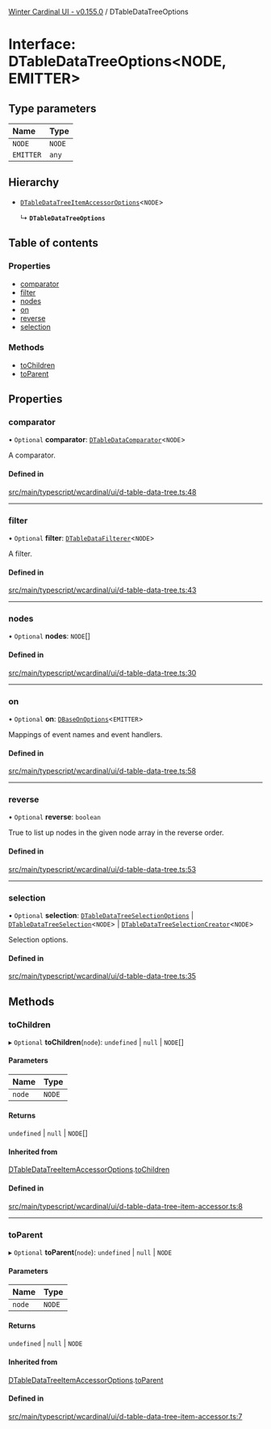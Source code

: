 [Winter Cardinal UI - v0.155.0](../index.md) / DTableDataTreeOptions

# Interface: DTableDataTreeOptions<NODE, EMITTER\>

## Type parameters

| Name | Type |
| :------ | :------ |
| `NODE` | `NODE` |
| `EMITTER` | `any` |

## Hierarchy

- [`DTableDataTreeItemAccessorOptions`](DTableDataTreeItemAccessorOptions.md)<`NODE`\>

  ↳ **`DTableDataTreeOptions`**

## Table of contents

### Properties

- [comparator](DTableDataTreeOptions.md#comparator)
- [filter](DTableDataTreeOptions.md#filter)
- [nodes](DTableDataTreeOptions.md#nodes)
- [on](DTableDataTreeOptions.md#on)
- [reverse](DTableDataTreeOptions.md#reverse)
- [selection](DTableDataTreeOptions.md#selection)

### Methods

- [toChildren](DTableDataTreeOptions.md#tochildren)
- [toParent](DTableDataTreeOptions.md#toparent)

## Properties

### comparator

• `Optional` **comparator**: [`DTableDataComparator`](../index.md#dtabledatacomparator)<`NODE`\>

A comparator.

#### Defined in

[src/main/typescript/wcardinal/ui/d-table-data-tree.ts:48](https://github.com/winter-cardinal/winter-cardinal-ui/blob/v0.155.0/src/main/typescript/wcardinal/ui/d-table-data-tree.ts#L48)

___

### filter

• `Optional` **filter**: [`DTableDataFilterer`](../index.md#dtabledatafilterer)<`NODE`\>

A filter.

#### Defined in

[src/main/typescript/wcardinal/ui/d-table-data-tree.ts:43](https://github.com/winter-cardinal/winter-cardinal-ui/blob/v0.155.0/src/main/typescript/wcardinal/ui/d-table-data-tree.ts#L43)

___

### nodes

• `Optional` **nodes**: `NODE`[]

#### Defined in

[src/main/typescript/wcardinal/ui/d-table-data-tree.ts:30](https://github.com/winter-cardinal/winter-cardinal-ui/blob/v0.155.0/src/main/typescript/wcardinal/ui/d-table-data-tree.ts#L30)

___

### on

• `Optional` **on**: [`DBaseOnOptions`](DBaseOnOptions.md)<`EMITTER`\>

Mappings of event names and event handlers.

#### Defined in

[src/main/typescript/wcardinal/ui/d-table-data-tree.ts:58](https://github.com/winter-cardinal/winter-cardinal-ui/blob/v0.155.0/src/main/typescript/wcardinal/ui/d-table-data-tree.ts#L58)

___

### reverse

• `Optional` **reverse**: `boolean`

True to list up nodes in the given node array in the reverse order.

#### Defined in

[src/main/typescript/wcardinal/ui/d-table-data-tree.ts:53](https://github.com/winter-cardinal/winter-cardinal-ui/blob/v0.155.0/src/main/typescript/wcardinal/ui/d-table-data-tree.ts#L53)

___

### selection

• `Optional` **selection**: [`DTableDataTreeSelectionOptions`](DTableDataTreeSelectionOptions.md) \| [`DTableDataTreeSelection`](DTableDataTreeSelection.md)<`NODE`\> \| [`DTableDataTreeSelectionCreator`](../index.md#dtabledatatreeselectioncreator)<`NODE`\>

Selection options.

#### Defined in

[src/main/typescript/wcardinal/ui/d-table-data-tree.ts:35](https://github.com/winter-cardinal/winter-cardinal-ui/blob/v0.155.0/src/main/typescript/wcardinal/ui/d-table-data-tree.ts#L35)

## Methods

### toChildren

▸ `Optional` **toChildren**(`node`): `undefined` \| ``null`` \| `NODE`[]

#### Parameters

| Name | Type |
| :------ | :------ |
| `node` | `NODE` |

#### Returns

`undefined` \| ``null`` \| `NODE`[]

#### Inherited from

[DTableDataTreeItemAccessorOptions](DTableDataTreeItemAccessorOptions.md).[toChildren](DTableDataTreeItemAccessorOptions.md#tochildren)

#### Defined in

[src/main/typescript/wcardinal/ui/d-table-data-tree-item-accessor.ts:8](https://github.com/winter-cardinal/winter-cardinal-ui/blob/v0.155.0/src/main/typescript/wcardinal/ui/d-table-data-tree-item-accessor.ts#L8)

___

### toParent

▸ `Optional` **toParent**(`node`): `undefined` \| ``null`` \| `NODE`

#### Parameters

| Name | Type |
| :------ | :------ |
| `node` | `NODE` |

#### Returns

`undefined` \| ``null`` \| `NODE`

#### Inherited from

[DTableDataTreeItemAccessorOptions](DTableDataTreeItemAccessorOptions.md).[toParent](DTableDataTreeItemAccessorOptions.md#toparent)

#### Defined in

[src/main/typescript/wcardinal/ui/d-table-data-tree-item-accessor.ts:7](https://github.com/winter-cardinal/winter-cardinal-ui/blob/v0.155.0/src/main/typescript/wcardinal/ui/d-table-data-tree-item-accessor.ts#L7)
